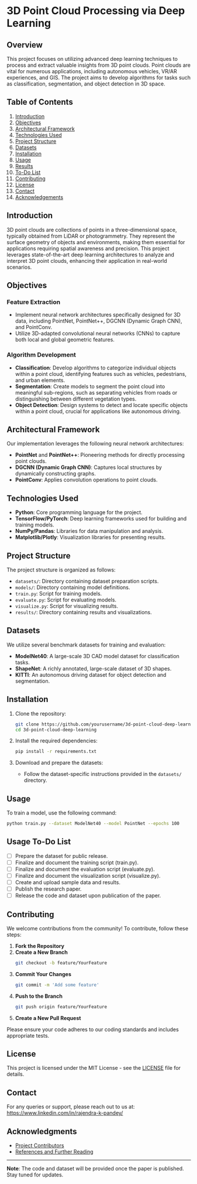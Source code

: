 # 3D Point Cloud Processing via Deep Learning

## Overview

This project focuses on utilizing advanced deep learning techniques to process and extract valuable insights from 3D point clouds. Point clouds are vital for numerous applications, including autonomous vehicles, VR/AR experiences, and GIS. The project aims to develop algorithms for tasks such as classification, segmentation, and object detection in 3D space.

## Table of Contents

1. [Introduction](#introduction)
2. [Objectives](#objectives)
3. [Architectural Framework](#architectural-framework)
4. [Technologies Used](#technologies-used)
5. [Project Structure](#project-structure)
6. [Datasets](#datasets)
7. [Installation](#installation)
8. [Usage](#usage)
9. [Results](#results)
10. [To-Do List](#to-do-list)
11. [Contributing](#contributing)
12. [License](#license)
13. [Contact](#contact)
14. [Acknowledgements](#acknowledgements)

## Introduction

3D point clouds are collections of points in a three-dimensional space, typically obtained from LiDAR or photogrammetry. They represent the surface geometry of objects and environments, making them essential for applications requiring spatial awareness and precision. This project leverages state-of-the-art deep learning architectures to analyze and interpret 3D point clouds, enhancing their application in real-world scenarios.

## Objectives

### Feature Extraction
- Implement neural network architectures specifically designed for 3D data, including PointNet, PointNet++, DGCNN (Dynamic Graph CNN), and PointConv.
- Utilize 3D-adapted convolutional neural networks (CNNs) to capture both local and global geometric features.

### Algorithm Development
- **Classification**: Develop algorithms to categorize individual objects within a point cloud, identifying features such as vehicles, pedestrians, and urban elements.
- **Segmentation**: Create models to segment the point cloud into meaningful sub-regions, such as separating vehicles from roads or distinguishing between different vegetation types.
- **Object Detection**: Design systems to detect and locate specific objects within a point cloud, crucial for applications like autonomous driving.

## Architectural Framework

Our implementation leverages the following neural network architectures:
- **PointNet** and **PointNet++**: Pioneering methods for directly processing point clouds.
- **DGCNN (Dynamic Graph CNN)**: Captures local structures by dynamically constructing graphs.
- **PointConv**: Applies convolution operations to point clouds.

## Technologies Used

- **Python**: Core programming language for the project.
- **TensorFlow/PyTorch**: Deep learning frameworks used for building and training models.
- **NumPy/Pandas**: Libraries for data manipulation and analysis.
- **Matplotlib/Plotly**: Visualization libraries for presenting results.

## Project Structure

The project structure is organized as follows:
- `datasets/`: Directory containing dataset preparation scripts.
- `models/`: Directory containing model definitions.
- `train.py`: Script for training models.
- `evaluate.py`: Script for evaluating models.
- `visualize.py`: Script for visualizing results.
- `results/`: Directory containing results and visualizations.

## Datasets

We utilize several benchmark datasets for training and evaluation:
- **ModelNet40**: A large-scale 3D CAD model dataset for classification tasks.
- **ShapeNet**: A richly annotated, large-scale dataset of 3D shapes.
- **KITTI**: An autonomous driving dataset for object detection and segmentation.

## Installation

1. Clone the repository:
    ```bash
    git clone https://github.com/yourusername/3d-point-cloud-deep-learning.git
    cd 3d-point-cloud-deep-learning
    ```

2. Install the required dependencies:
    ```bash
    pip install -r requirements.txt
    ```

3. Download and prepare the datasets:
    - Follow the dataset-specific instructions provided in the `datasets/` directory.

## Usage

To train a model, use the following command:
```bash
python train.py --dataset ModelNet40 --model PointNet --epochs 100
```

## Usage To-Do List

 - [ ] Prepare the dataset for public release.
 - [ ] Finalize and document the training script (train.py).
 - [ ] Finalize and document the evaluation script (evaluate.py).
 - [ ] Finalize and document the visualization script (visualize.py).
 - [ ] Create and upload sample data and results.
 - [ ] Publish the research paper.
 - [ ] Release the code and dataset upon publication of the paper.

## Contributing
We welcome contributions from the community! To contribute, follow these steps:

1. **Fork the Repository**
2. **Create a New Branch**
    ```bash
    git checkout -b feature/YourFeature
    ```
3. **Commit Your Changes**
    ```bash
    git commit -m 'Add some feature'
    ```
4. **Push to the Branch**
    ```bash
    git push origin feature/YourFeature
    ```
5. **Create a New Pull Request**

Please ensure your code adheres to our coding standards and includes appropriate tests.

## License
This project is licensed under the MIT License - see the [LICENSE](LICENSE) file for details.

## Contact
For any queries or support, please reach out to us at: https://www.linkedin.com/in/rajendra-k-pandey/

## Acknowledgments
- [Project Contributors](CONTRIBUTORS.md)
- [References and Further Reading](REFERENCES.md)

---

**Note**: The code and dataset will be provided once the paper is published. Stay tuned for updates.
